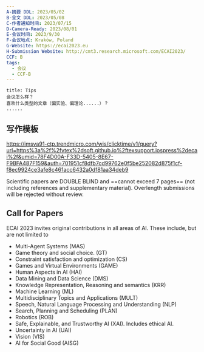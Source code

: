 ```yaml
---
A-摘要 DDL: 2023/05/02
B-全文 DDL: 2023/05/08  
C-作者通知时间: 2023/07/15   
D-Camera-Ready: 2023/08/01   
E-会议时间: 2023/9/30
F-会议地点: Kraków, Poland
G-Website: https://ecai2023.eu
H-Submission Website: http://cmt3.research.microsoft.com/ECAI2023/
CCF: B
tags:
  - 会议
  - CCF-B
---
```


```ad-attention
title: Tips
会议怎么样？
喜欢什么类型的文章（偏实验、偏理论......）？
......

```



## 写作模板
https://imsva91-ctp.trendmicro.com/wis/clicktime/v1/query?url=https%3a%2f%2fvtex%2dsoft.github.io%2ftexsupport.iospress%2decai%2f&umid=78F4D00A-F33D-5405-8E67-F9BFA487F159&auth=701951cf8dfb7cd99762e0f5be252082d875f1cf-f8ec9924ce3afe8c461acc6432a0df81aa34deb9

  
Scientific papers are DOUBLE BLIND and ==cannot exceed 7 pages== (not including references and supplementary material). Overlength submissions will be rejected without review.


## Call for Papers

ECAI 2023 invites original contributions in all areas of AI. These include, but are not limited to

-   Multi-Agent Systems (MAS)
-   Game theory and social choice. (GT)
-   Constraint satisfaction and optimization (CS)
-   Games and Virtual Environments (GAME)
-   Human Aspects in AI (HAI)
-   Data Mining and Data Science (DMS)
-   Knowledge Representation, Reasoning and semantics (KRR)
-   Machine Learning (ML)
-   Multidisciplinary Topics and Applications (MULT)
-   Speech, Natural Language Processing and Understanding (NLP)
-   Search, Planning and Scheduling (PLAN)
-   Robotics (ROB)
-   Safe, Explainable, and Trustworthy AI (XAI). Includes ethical AI.
-   Uncertainty in AI (UAI)
-   Vision (VIS)
-   AI for Social Good (AISG)

